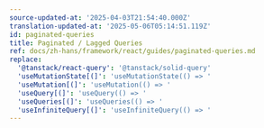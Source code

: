 ```yaml
---
source-updated-at: '2025-04-03T21:54:40.000Z'
translation-updated-at: '2025-05-06T05:14:51.119Z'
id: paginated-queries
title: Paginated / Lagged Queries
ref: docs/zh-hans/framework/react/guides/paginated-queries.md
replace:
  '@tanstack/react-query': '@tanstack/solid-query'
  'useMutationState[(]': 'useMutationState(() => '
  'useMutation[(]': 'useMutation(() => '
  'useQuery[(]': 'useQuery(() => '
  'useQueries[(]': 'useQueries(() => '
  'useInfiniteQuery[(]': 'useInfiniteQuery(() => '
---
```


